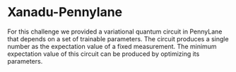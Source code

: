 # Xanadu-Pennylane
For this challenge we provided a variational quantum circuit in PennyLane that depends on a set of trainable parameters. The circuit produces a single number as the expectation value of a fixed measurement.  The minimum expectation value of this circuit can be produced by optimizing its parameters. 
